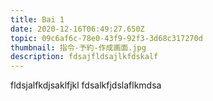 ```yaml
---
title: Bai 1
date: 2020-12-16T06:49:27.650Z
topic: 09c6af6c-78e0-43f9-92f3-3d68c317270d
thumbnail: 指令-予約-作成画面.jpg
description: fdsajfldsajlkfdskalf
---
```

fldsjalfkdjsaklfjkl fdsalkfjdslaflkmdsa